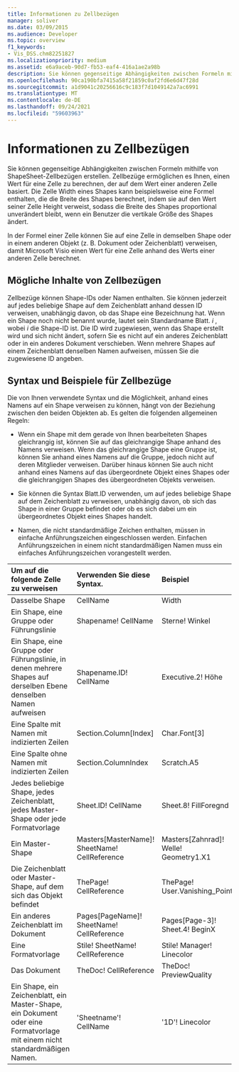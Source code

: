 ```yaml
---
title: Informationen zu Zellbezügen
manager: soliver
ms.date: 03/09/2015
ms.audience: Developer
ms.topic: overview
f1_keywords:
- Vis_DSS.chm82251827
ms.localizationpriority: medium
ms.assetid: e6a9aceb-90d7-fb53-eaf4-416a1ae2a98b
description: Sie können gegenseitige Abhängigkeiten zwischen Formeln mithilfe von ShapeSheet-Zellbezügen erstellen. Zellbezüge ermöglichen es Ihnen, einen Wert für eine Zelle zu berechnen, der auf dem Wert einer anderen Zelle basiert. Die Zelle Width eines Shapes kann beispielsweise eine Formel enthalten, die die Breite des Shapes berechnet, indem sie auf den Wert seiner Zelle Height verweist, sodass die Breite des Shapes proportional unverändert bleibt, wenn ein Benutzer die vertikale Größe des Shapes ändert.
ms.openlocfilehash: 90ca190bfa7415a58f21859c0af2fd6e6d47f28d
ms.sourcegitcommit: a1d9041c20256616c9c183f7d1049142a7ac6991
ms.translationtype: MT
ms.contentlocale: de-DE
ms.lasthandoff: 09/24/2021
ms.locfileid: "59603963"
---
```

# <a name="about-cell-references"></a>Informationen zu Zellbezügen

Sie können gegenseitige Abhängigkeiten zwischen Formeln mithilfe von ShapeSheet-Zellbezügen erstellen. Zellbezüge ermöglichen es Ihnen, einen Wert für eine Zelle zu berechnen, der auf dem Wert einer anderen Zelle basiert. Die Zelle Width eines Shapes kann beispielsweise eine Formel enthalten, die die Breite des Shapes berechnet, indem sie auf den Wert seiner Zelle Height verweist, sodass die Breite des Shapes proportional unverändert bleibt, wenn ein Benutzer die vertikale Größe des Shapes ändert.
  
In der Formel einer Zelle können Sie auf eine Zelle in demselben Shape oder in einem anderen Objekt (z. B. Dokument oder Zeichenblatt) verweisen, damit Microsoft Visio einen Wert für eine Zelle anhand des Werts einer anderen Zelle berechnet.
  
## <a name="what-cell-references-can-include"></a>Mögliche Inhalte von Zellbezügen

Zellbezüge können Shape-IDs oder Namen enthalten. Sie können jederzeit auf jedes beliebige Shape auf dem Zeichenblatt anhand dessen ID verweisen, unabhängig davon, ob das Shape eine Bezeichnung hat. Wenn ein Shape noch nicht benannt wurde, lautet sein Standardname Blatt. *i*  , wobei  *i*  die Shape-ID ist. Die ID wird zugewiesen, wenn das Shape erstellt wird und sich nicht ändert, sofern Sie es nicht auf ein anderes Zeichenblatt oder in ein anderes Dokument verschieben. Wenn mehrere Shapes auf einem Zeichenblatt denselben Namen aufweisen, müssen Sie die zugewiesene ID angeben. 
  
## <a name="cell-reference-syntax-and-examples"></a>Syntax und Beispiele für Zellbezüge

Die von Ihnen verwendete Syntax und die Möglichkeit, anhand eines Namens auf ein Shape verweisen zu können, hängt von der Beziehung zwischen den beiden Objekten ab. Es gelten die folgenden allgemeinen Regeln:
  
- Wenn ein Shape mit dem gerade von Ihnen bearbeiteten Shapes gleichrangig ist, können Sie auf das gleichrangige Shape anhand des Namens verweisen. Wenn das gleichrangige Shape eine Gruppe ist, können Sie anhand eines Namens auf die Gruppe, jedoch nicht auf deren Mitglieder verweisen. Darüber hinaus können Sie auch nicht anhand eines Namens auf das übergeordnete Objekt eines Shapes oder die gleichrangigen Shapes des übergeordneten Objekts verweisen.
    
- Sie können die Syntax Blatt.ID verwenden, um auf jedes beliebige Shape auf dem Zeichenblatt zu verweisen, unabhängig davon, ob sich das Shape in einer Gruppe befindet oder ob es sich dabei um ein übergeordnetes Objekt eines Shapes handelt.
    
- Namen, die nicht standardmäßige Zeichen enthalten, müssen in einfache Anführungszeichen eingeschlossen werden. Einfachen Anführungszeichen in einem nicht standardmäßigen Namen muss ein einfaches Anführungszeichen vorangestellt werden.
    
|**Um auf die folgende Zelle zu verweisen**|**Verwenden Sie diese Syntax.**|**Beispiel**|
|:-----|:-----|:-----|
|Dasselbe Shape  <br/> | CellName  <br/> | Width  <br/> |
| Ein Shape, eine Gruppe oder Führungslinie  <br/> | Shapename! CellName  <br/> | Sterne! Winkel  <br/> |
| Ein Shape, eine Gruppe oder Führungslinie, in denen mehrere Shapes auf derselben Ebene denselben Namen aufweisen  <br/> | Shapename.ID! CellName  <br/> | Executive.2! Höhe  <br/> |
| Eine Spalte mit Namen mit indizierten Zeilen  <br/> | Section.Column[Index]  <br/> | Char.Font[3]  <br/> |
| Eine Spalte ohne Namen mit indizierten Zeilen  <br/> | Section.ColumnIndex  <br/> | Scratch.A5  <br/> |
| Jedes beliebige Shape, jedes Zeichenblatt, jedes Master-Shape oder jede Formatvorlage  <br/> | Sheet.ID! CellName  <br/> | Sheet.8! FillForegnd  <br/> |
| Ein Master-Shape  <br/> | Masters[MasterName]! SheetName! CellReference  <br/> | Masters[Zahnrad]! Welle! Geometry1.X1  <br/> |
| Die Zeichenblatt oder Master-Shape, auf dem sich das Objekt befindet  <br/> | ThePage! CellReference  <br/> | ThePage! User.Vanishing_Point  <br/> |
| Ein anderes Zeichenblatt im Dokument  <br/> | Pages[PageName]! SheetName! CellReference  <br/> | Pages[Page-3]! Sheet.4! BeginX  <br/> |
| Eine Formatvorlage  <br/> | Stile! SheetName! CellReference  <br/> | Stile! Manager! Linecolor  <br/> |
| Das Dokument  <br/> | TheDoc! CellReference  <br/> | TheDoc! PreviewQuality  <br/> |
| Ein Shape, ein Zeichenblatt, ein Master-Shape, ein Dokument oder eine Formatvorlage mit einem nicht standardmäßigen Namen.  <br/> | 'Sheetname'! CellName  <br/> | '1D'! Linecolor  <br/> |
   

